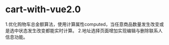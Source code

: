 # cart-with-vue2.0

1.优化购物车总金额算法，使用计算属性computed，当任意商品数量发生改变或是选中状态发生改变都能实时计算。
2.地址选择页面增加实现编辑与删除联系人信息功能。
